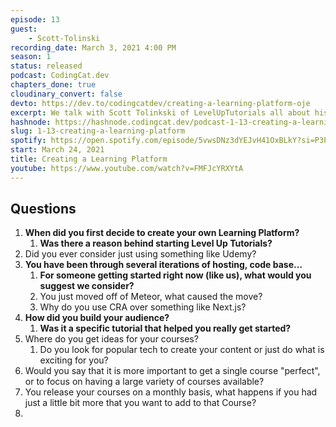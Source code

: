 ```yaml
---
episode: 13
guest: 
    - Scott-Tolinski
recording_date: March 3, 2021 4:00 PM
season: 1
status: released
podcast: CodingCat.dev
chapters_done: true
cloudinary_convert: false
devto: https://dev.to/codingcatdev/creating-a-learning-platform-oje
excerpt: We talk with Scott Tolinkski of LevelUpTutorials all about his past and why he started his Learning Platform.
hashnode: https://hashnode.codingcat.dev/podcast-1-13-creating-a-learning-platform
slug: 1-13-creating-a-learning-platform
spotify: https://open.spotify.com/episode/5vwsDNz3dYEJvH41OxBLkY?si=P3PhuSqcRWu-SN1raJ9nAg
start: March 24, 2021
title: Creating a Learning Platform
youtube: https://www.youtube.com/watch?v=FMFJcYRXYtA
---
```

## Questions

1. **When did you first decide to create your own Learning Platform?**
    1. **Was there a reason behind starting Level Up Tutorials?**
2. Did you ever consider just using something like Udemy?
3. **You have been through several iterations of hosting, code base…**
    1. **For someone getting started right now (like us), what would you suggest we consider?**
    2. You just moved off of Meteor, what caused the move?
    3. Why do you use CRA over something like Next.js?
4. **How did you build your audience?**
    1. **Was it a specific tutorial that helped you really get started?**
5. Where do you get ideas for your courses?
    1. Do you look for popular tech to create your content or just do what is exciting for you?
6. Would you say that it is more important to get a single course "perfect", or to focus on having a large variety of courses available?
7. You release your courses on a monthly basis, what happens if you had just a little bit more that you want to add to that Course?
8.